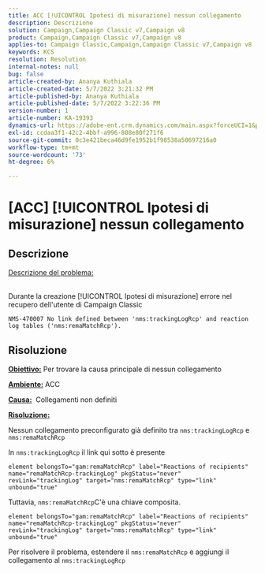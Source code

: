 ```yaml
---
title: ACC [!UICONTROL Ipotesi di misurazione] nessun collegamento
description: Descrizione
solution: Campaign,Campaign Classic v7,Campaign v8
product: Campaign,Campaign Classic v7,Campaign v8
applies-to: Campaign Classic,Campaign,Campaign Classic v7,Campaign v8
keywords: KCS
resolution: Resolution
internal-notes: null
bug: false
article-created-by: Ananya Kuthiala
article-created-date: 5/7/2022 3:21:32 PM
article-published-by: Ananya Kuthiala
article-published-date: 5/7/2022 3:22:36 PM
version-number: 1
article-number: KA-19393
dynamics-url: https://adobe-ent.crm.dynamics.com/main.aspx?forceUCI=1&pagetype=entityrecord&etn=knowledgearticle&id=8e906e59-19ce-ec11-a7b5-0022480a8e40
exl-id: ccdaa3f1-42c2-4bbf-a996-808e80f271f6
source-git-commit: 0c3e421beca46d9fe1952b1f98538a50697216a0
workflow-type: tm+mt
source-wordcount: '73'
ht-degree: 6%

---
```


# [ACC] [!UICONTROL Ipotesi di misurazione] nessun collegamento

## Descrizione

<u>Descrizione del problema:</u>

<br>Durante la creazione [!UICONTROL Ipotesi di misurazione] errore nel recupero dell&#39;utente di Campaign Classic

`NMS-470007 No link defined between 'nms:trackingLogRcp' and reaction log tables ('nms:remaMatchRcp').`

## Risoluzione


<b><u>Obiettivo:</u></b> Per trovare la causa principale di nessun collegamento

<b><u>Ambiente:</u></b> ACC

<b><u>Causa:</u></b>  Collegamenti non definiti

<b><u>Risoluzione:</u></b>

Nessun collegamento preconfigurato già definito tra `nms:trackingLogRcp` e `nms:remaMatchRcp`

In `nms:trackingLogRcp` il link qui sotto è presente

`element belongsTo="gam:remaMatchRcp" label="Reactions of recipients" name="remaMatchRcp-trackingLog" pkgStatus="never" revLink="trackingLog" target="nms:remaMatchRcp" type="link" unbound="true"`

Tuttavia, `nms:remaMatchRcp`C&#39;è una chiave composita.

`element belongsTo="gam:remaMatchRcp" label="Reactions of recipients" name="remaMatchRcp-trackingLog" pkgStatus="never" revLink="trackingLog" target="nms:remaMatchRcp" type="link" unbound="true"`

Per risolvere il problema, estendere il `nms:remaMatchRcp` e aggiungi il collegamento al `nms:trackingLogRcp`
